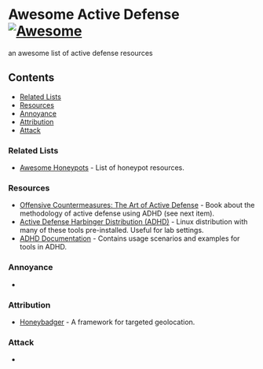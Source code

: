 # Awesome Active Defense [![Awesome](https://awesome.re/badge.svg)](https://awesome.re)
an awesome list of active defense resources

## Contents
- [Related Lists](#related-lists)
- [Resources](#resources)
- [Annoyance](#annoyance)
- [Attribution](#attribution)
- [Attack](#attack)

### Related Lists
- [Awesome Honeypots](https://github.com/paralax/awesome-honeypots) - List of honeypot resources.

### Resources
- [Offensive Countermeasures: The Art of Active Defense](https://www.amazon.com/Offensive-Countermeasures-John-Strand/dp/1974671690/) - Book about the methodology of active defense using ADHD (see next item).
- [Active Defense Harbinger Distribution (ADHD)](https://bhis.co/adhd) - Linux distribution with many of these tools pre-installed. Useful for lab settings.
- [ADHD Documentation](https://adhdproject.github.io/) - Contains usage scenarios and examples for tools in ADHD.

### Annoyance
- 

### Attribution
- [Honeybadger](https://github.com/lanmaster53/honeybadger) - A framework for targeted geolocation.

### Attack
- 

